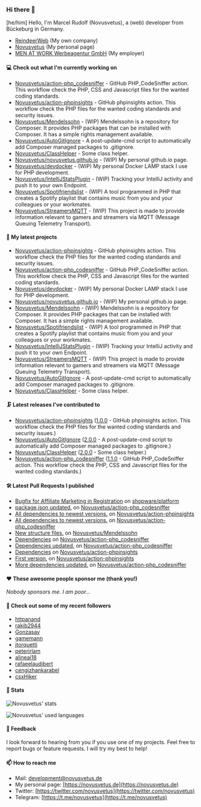 ### Hi there 👋

[he/him]
Hello, I'm Marcel Rudolf (Novusvetus), a (web) developer from Bückeburg in Germany.

* [ReindeerWeb](https://reindeer-web.de) (My own company)
* [Novusvetus](https://novusvetus.de) (My personal page)
* [MEN AT WORK Werbeagentur GmbH](https://www.men-at-work.de/) (My employer)

#### 💻 Check out what I'm currently working on

- [Novusvetus/action-php_codesniffer](https://github.com/Novusvetus/action-php_codesniffer) - GitHub PHP_CodeSniffer action. This workflow check the PHP, CSS and Javascript files for the wanted coding standards.
- [Novusvetus/action-phpinsights](https://github.com/Novusvetus/action-phpinsights) - GitHub phpinsights action. This workflow check the PHP files for the wanted coding standards and security issues.
- [Novusvetus/Mendelssohn](https://github.com/Novusvetus/Mendelssohn) - (WIP) Mendelssohn is a repository for Composer. It provides PHP packages that can be installed with Composer. It has a simple rights management available.
- [Novusvetus/AutoGitIgnore](https://github.com/Novusvetus/AutoGitIgnore) - A post-update-cmd script to automatically add Composer managed packages to .gitignore.
- [Novusvetus/ClassHelper](https://github.com/Novusvetus/ClassHelper) - Some class helper.
- [Novusvetus/novusvetus.github.io](https://github.com/Novusvetus/novusvetus.github.io) - (WIP) My personal github.io page.
- [Novusvetus/devdocker](https://github.com/Novusvetus/devdocker) - (WIP) My personal Docker LAMP stack I use for PHP development.
- [Novusvetus/IntelliJStatsPlugin](https://github.com/Novusvetus/IntelliJStatsPlugin) - (WIP) Tracking your IntelliJ activity and push it to your own Endpoint.
- [Novusvetus/Spotifriendslist](https://github.com/Novusvetus/Spotifriendslist) - (WIP) A tool programmed in PHP that creates a Spotify playlist that contains music from you and your colleagues or your workmates.
- [Novusvetus/StreamersMQTT](https://github.com/Novusvetus/StreamersMQTT) - (WIP) This project is made to provide information relevant to gamers and streamers via MQTT (Message Queuing Telemetry Transport).

#### 🐣 My latest projects

- [Novusvetus/action-phpinsights](https://github.com/Novusvetus/action-phpinsights) - GitHub phpinsights action. This workflow check the PHP files for the wanted coding standards and security issues.
- [Novusvetus/action-php_codesniffer](https://github.com/Novusvetus/action-php_codesniffer) - GitHub PHP_CodeSniffer action. This workflow check the PHP, CSS and Javascript files for the wanted coding standards.
- [Novusvetus/devdocker](https://github.com/Novusvetus/devdocker) - (WIP) My personal Docker LAMP stack I use for PHP development.
- [Novusvetus/novusvetus.github.io](https://github.com/Novusvetus/novusvetus.github.io) - (WIP) My personal github.io page.
- [Novusvetus/Mendelssohn](https://github.com/Novusvetus/Mendelssohn) - (WIP) Mendelssohn is a repository for Composer. It provides PHP packages that can be installed with Composer. It has a simple rights management available.
- [Novusvetus/Spotifriendslist](https://github.com/Novusvetus/Spotifriendslist) - (WIP) A tool programmed in PHP that creates a Spotify playlist that contains music from you and your colleagues or your workmates.
- [Novusvetus/IntelliJStatsPlugin](https://github.com/Novusvetus/IntelliJStatsPlugin) - (WIP) Tracking your IntelliJ activity and push it to your own Endpoint.
- [Novusvetus/StreamersMQTT](https://github.com/Novusvetus/StreamersMQTT) - (WIP) This project is made to provide information relevant to gamers and streamers via MQTT (Message Queuing Telemetry Transport).
- [Novusvetus/AutoGitIgnore](https://github.com/Novusvetus/AutoGitIgnore) - A post-update-cmd script to automatically add Composer managed packages to .gitignore.
- [Novusvetus/ClassHelper](https://github.com/Novusvetus/ClassHelper) - Some class helper.

#### 🗜 Latest releases I've contributed to

- [Novusvetus/action-phpinsights](https://github.com/Novusvetus/action-phpinsights) ([1.0.0](https://github.com/Novusvetus/action-phpinsights/releases/tag/1.0.0) - GitHub phpinsights action. This workflow check the PHP files for the wanted coding standards and security issues.)
- [Novusvetus/AutoGitIgnore](https://github.com/Novusvetus/AutoGitIgnore) ([2.0.0](https://github.com/Novusvetus/AutoGitIgnore/releases/tag/2.0.0) - A post-update-cmd script to automatically add Composer managed packages to .gitignore.)
- [Novusvetus/ClassHelper](https://github.com/Novusvetus/ClassHelper) ([2.0.0](https://github.com/Novusvetus/ClassHelper/releases/tag/2.0.0) - Some class helper.)
- [Novusvetus/action-php_codesniffer](https://github.com/Novusvetus/action-php_codesniffer) ([1.1.0](https://github.com/Novusvetus/action-php_codesniffer/releases/tag/1.1.0) - GitHub PHP_CodeSniffer action. This workflow check the PHP, CSS and Javascript files for the wanted coding standards.)

#### 🛠 Latest Pull Requests I published

- [Bugfix for Affiliate Marketing in Registration](https://github.com/shopware/platform/pull/2188) on [shopware/platform](https://github.com/shopware/platform)
- [package.json updated.](https://github.com/Novusvetus/action-php_codesniffer/pull/87) on [Novusvetus/action-php_codesniffer](https://github.com/Novusvetus/action-php_codesniffer)
- [All dependencies to newest versions.](https://github.com/Novusvetus/action-phpinsights/pull/26) on [Novusvetus/action-phpinsights](https://github.com/Novusvetus/action-phpinsights)
- [All dependencies to newest versions.](https://github.com/Novusvetus/action-php_codesniffer/pull/78) on [Novusvetus/action-php_codesniffer](https://github.com/Novusvetus/action-php_codesniffer)
- [New structure files.](https://github.com/Novusvetus/Mendelssohn/pull/1) on [Novusvetus/Mendelssohn](https://github.com/Novusvetus/Mendelssohn)
- [Dependencies](https://github.com/Novusvetus/action-php_codesniffer/pull/76) on [Novusvetus/action-php_codesniffer](https://github.com/Novusvetus/action-php_codesniffer)
- [Dependencies updated.](https://github.com/Novusvetus/action-php_codesniffer/pull/71) on [Novusvetus/action-php_codesniffer](https://github.com/Novusvetus/action-php_codesniffer)
- [Dependencies](https://github.com/Novusvetus/action-phpinsights/pull/19) on [Novusvetus/action-phpinsights](https://github.com/Novusvetus/action-phpinsights)
- [First version.](https://github.com/Novusvetus/action-phpinsights/pull/6) on [Novusvetus/action-phpinsights](https://github.com/Novusvetus/action-phpinsights)
- [More dependencies updated.](https://github.com/Novusvetus/action-php_codesniffer/pull/58) on [Novusvetus/action-php_codesniffer](https://github.com/Novusvetus/action-php_codesniffer)

#### ❤️ These awesome people sponsor me (thank you!)

_Nobody sponsors me. I am poor..._

#### 👯 Check out some of my recent followers

- [httpanand](https://github.com/httpanand)
- [rakib2944](https://github.com/rakib2944)
- [Gonzasay](https://github.com/Gonzasay)
- [gamemann](https://github.com/gamemann)
- [jtorquetti](https://github.com/jtorquetti)
- [peterirlam](https://github.com/peterirlam)
- [alineai18](https://github.com/alineai18)
- [rafaeelaudibert](https://github.com/rafaeelaudibert)
- [cengizhankarabel](https://github.com/cengizhankarabel)
- [csxHiker](https://github.com/csxHiker)

#### 🎢 Stats

![Novusvetus' stats](https://github-readme-stats.vercel.app/api?username=novusvetus&show_icons=true&count_private=true)

![Novusvetus' used languages](https://github-readme-stats.vercel.app/api/top-langs?username=novusvetus&layout=compact)

#### 💬 Feedback
I look forward to hearing from you if you use one of my projects. Feel free to report bugs or feature requests.
I will try my best to help!

#### 📫 How to reach me

- Mail: [development@novusvetus.de](mailto:development@novusvetus.de)
- My personal page: [https://novusvetus.de](https://novusvetus.de)
- Twitter: [https://twitter.com/novusvetus](https://twitter.com/novusvetus)
- Telegram: [https://t.me/novusvetus](https://t.me/novusvetus)
